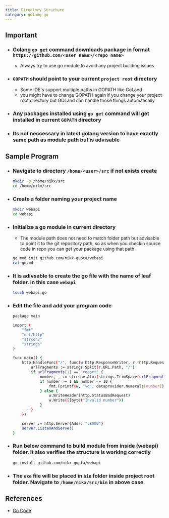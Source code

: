 ```yaml
---
title: Directory Structure
category: golang go
---
```


## Important
- ### Golang `go get` command downloads package in format `https://github.com/<user name>/<repo name>`
	- Always try to use go module to avoid any project building issues
- ### `GOPATH` should point to your current `project root` directory
	- Some IDE's support multiple paths in GOPATH like GoLand
	- you might have to change GOPATH again if you change your project root directory but GOLand can handle those things automatically
- ### Any packages installed using `go get` command will get installed in current `GOPATH` directory
- ### Its not neccessary in latest golang version to have exactly same path as module path but is advisable

## Sample Program
- ### Navigate to directory `/home/<user>/src` if not exists create 
	```bash
    mkdir -p /home/nikx/src
    cd /home/nikx/src
	```
- ### Create a folder naming your project name
	```bash
    mkdir webapi
	cd webapi
	```
- ### Initialize a go module in current directory
	- The module path does not need to match folder path but advisable to point it to the git repository path, so as when you checkin source code in repo you can get your package using that path
	
	```bash
    go mod init github.com/nikx-gupta/webapi
    cat go.md
	```
- ### It is adivsable to create the go file with the name of leaf folder. in this case `webapi`
	```bash
    touch webapi.go
	```
- ### Edit the file and add your program code
	```bash
	package main

	import (
		"fmt"
		"net/http"
		"strconv"
		"strings"
	)

	func main() {
		http.HandleFunc("/", func(w http.ResponseWriter, r *http.Request) {
			urlFragments := strings.Split(r.URL.Path, "/")
			if urlFragments[1] == "report" {
				number, _ := strconv.Atoi(strings.TrimSpace(urlFragments[2]))
				if number >= 1 && number <= 10 {
					fmt.Fprintf(w, "%q", dataprovider.Numerals[number])
				} else {
					w.WriteHeader(http.StatusBadRequest)
					w.Write([]byte("Invalid number"))
				}
			}
		})

		server := http.Server{Addr: ":8000"}
		server.ListenAndServe()
	}	    
	```
- ### Run below command to build module from inside (webapi) folder. It also verifies the structure is working correctly
	```bash
	go install github.com/nikx-gupta/webapi
	```
- ### The `exe` file will be placed in `bin` folder inside project root folder. Navigate to `/home/nikx/src/bin` in above case

	
## References
- [Go Code](https://golang.org/doc/code)
